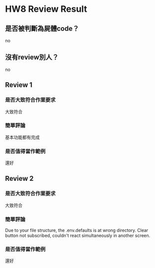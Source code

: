 



# HW8 Review Result

## 是否被判斷為屍體code？


no
## 沒有review別人？


no
## Review 1

### 是否大致符合作業要求


大致符合
### 簡單評論


基本功能都有完成
### 是否值得當作範例


還好
## Review 2

### 是否大致符合作業要求


大致符合
### 簡單評論


Due to your file structure, the .env.defaults is at wrong directory.
Clear button not subscribed, couldn't react simultaneously in another screen.
### 是否值得當作範例


還好